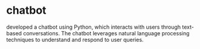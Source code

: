 # chatbot
developed a chatbot using Python, which interacts with users through text-based conversations. The chatbot leverages natural language processing techniques to understand and respond to user queries.
